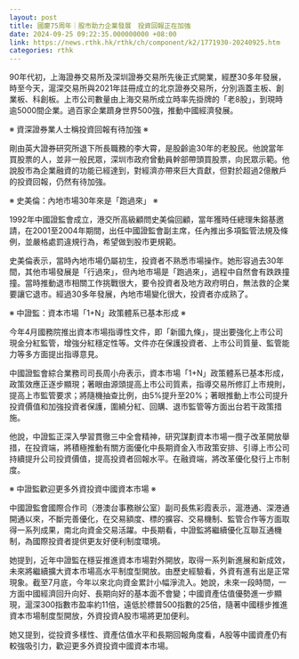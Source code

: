 ```yaml
---
layout: post
title: 國慶75周年｜股市助力企業發展　投資回報正在加強
date: 2024-09-25 09:22:35.000000000 +08:00
link: https://news.rthk.hk/rthk/ch/component/k2/1771930-20240925.htm
categories: rthk
---
```


90年代初，上海證券交易所及深圳證券交易所先後正式開業，經歷30多年發展，時至今天，滬深交易所與2021年註冊成立的北京證券交易所，分別涵蓋主板、創業板、科創板。上市公司數量由上海交易所成立時率先掛牌的「老8股」，到現時逾5000間企業。過百家企業躋身世界500強，推動中國經濟發展。

※ 資深證券業人士稱投資回報有待加強 ※

剛由英大證券研究所退下所長職務的李大霄，是股齡逾30年的老股民。他說當年買股票的人，並非一般民眾，深圳市政府曾動員幹部帶頭買股票，向民眾示範。他說股市為企業融資的功能已經達到，對經濟亦帶來巨大貢獻，但對於超過2億散戶的投資回報，仍然有待加強。

※ 史美倫：內地市場30年來是「跑過來」 ※

1992年中國證監會成立，港交所高級顧問史美倫回顧，當年獲時任總理朱鎔基邀請，在2001至2004年期間，出任中國證監會副主席，任內推出多項監管法規及條例，並嚴格處罰違規行為，希望做到股市更規範。

史美倫表示，當時內地市場仍屬初生，投資者不熟悉市場操作。她形容過去30年間，其他市場發展是「行過來」，但內地市場是「跑過來」，過程中自然會有跌跌撞撞。當時推動退市相關工作挑戰很大，要令投資者及地方政府明白，無法救的企業要讓它退市。經過30多年發展，內地市場變化很大，投資者亦成熟了。

※ 中證監：資本市場「1+N」政策體系已基本形成 ※

今年4月國務院推出資本市場指導性文件，即「新國九條」，提出要強化上市公司現金分紅監管，增強分紅穩定性等。文件亦在保護投資者、上市公司質量、監管能力等多方面提出指導意見。

中國證監會綜合業務司司長周小舟表示，資本市場「1+N」政策體系已基本形成，政策效應正逐步顯現；著眼由源頭提高上市公司質素，指導交易所修訂上市規則，提高上市監管要求；將隨機抽查比例，由5%提升至20%；著眼推動上市公司提升投資價值和加強投資者保護，圍繞分紅、回購、退市監管等方面出台若干政策措施。

他說，中證監正深入學習貫徹三中全會精神，研究謀劃資本市場一攬子改革開放舉措，在投資端，將積極推動有關方面優化中長期資金入市政策安排、引導上市公司持續提升公司投資價值，提高投資者回報水平。在融資端，將改革優化發行上市制度。

※ 中證監歡迎更多外資投資中國資本市場 ※

中國證監會國際合作司（港澳台事務辦公室）副司長焦彩霞表示，滬港通、深港通開通以來，不斷完善優化，在交易額度、標的擴容、交易機制、監管合作等方面取得一系列成果，南北向資金交易活躍。中長期看，中證監將繼續優化互聯互通機制，為國際投資者提供更友好便利制度環境。

她提到，近年中證監在穩妥推進資本市場對外開放，取得一系列新進展和新成效，未來將繼續擴大資本市場高水平制度型開放。由歷史經驗看，外資有進有出是正常現象。截至7月底，今年以來北向資金累計小幅淨流入。她說，未來一段時間，一方面中國經濟回升向好、長期向好的基本面不會變；中國資產估值優勢進一步顯現，滬深300指數市盈率約11倍，遠低於標普500指數的25倍，隨著中國穩步推進資本市場制度型開放，外資投資A股市場將更加便利。

她又提到，從投資多樣性、資產估值水平和長期回報角度看，A股等中國資產仍有較強吸引力，歡迎更多外資投資中國資本市場。

